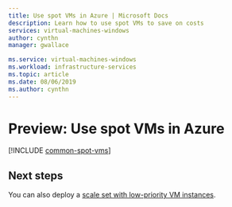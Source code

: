 ```yaml
---
title: Use spot VMs in Azure | Microsoft Docs
description: Learn how to use spot VMs to save on costs
services: virtual-machines-windows
author: cynthn
manager: gwallace

ms.service: virtual-machines-windows
ms.workload: infrastructure-services
ms.topic: article
ms.date: 08/06/2019
ms.author: cynthn
---
```



# Preview: Use spot VMs in Azure

[!INCLUDE [common-spot-vms](../common-spot-vms.md)]  





## Next steps
You can also deploy a [scale set with low-priority VM instances](../../virtual-machine-scale-sets/virtual-machine-scale-sets-use-low-priority.md).
